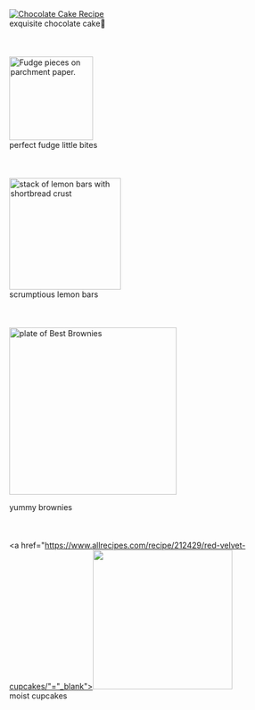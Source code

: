 <!DOCTYPE html>
<html>
<head>
  <meta charset="utf-8">
  <meta name="viewport" content="width=device-width">
  <title>JS Bin</title>
</head>
<body>
<a href="https://bakeeverything.com/blogs/news/chocolate-cake-recipe?msclkid=9b944f983689152a25322a32d373459c&utm_source=bing&utm_medium=cpc&utm_campaign=DSA%20-%20Bake%20Everything&utm_term=bakeeverything&utm_content=Bake%20Everything%20DSAtarget"="_blank"><img class="rimage__image fade-in lazyautosizes lazyloaded" data-widths="[180, 220, 300, 360, 460, 540, 720, 900, 1080, 1296, 1512, 1728, 2048]" data-aspectratio="1.4962593516209477" data-sizes="auto" alt="Chocolate Cake Recipe" data-srcset="//bakeeverything.com/cdn/shop/articles/Chocolate-Cake_180x.png?v=1580138257 180w, //bakeeverything.com/cdn/shop/articles/Chocolate-Cake_220x.png?v=1580138257 220w, //bakeeverything.com/cdn/shop/articles/Chocolate-Cake_300x.png?v=1580138257 300w, //bakeeverything.com/cdn/shop/articles/Chocolate-Cake_360x.png?v=1580138257 360w, //bakeeverything.com/cdn/shop/articles/Chocolate-Cake_460x.png?v=1580138257 460w, //bakeeverything.com/cdn/shop/articles/Chocolate-Cake_540x.png?v=1580138257 540w, //bakeeverything.com/cdn/shop/articles/Chocolate-Cake_720x.png?v=1580138257 720w, //bakeeverything.com/cdn/shop/articles/Chocolate-Cake_900x.png?v=1580138257 900w, //bakeeverything.com/cdn/shop/articles/Chocolate-Cake_1080x.png?v=1580138257 1080w, //bakeeverything.com/cdn/shop/articles/Chocolate-Cake_1296x.png?v=1580138257 1296w, //bakeeverything.com/cdn/shop/articles/Chocolate-Cake_1512x.png?v=1580138257 1512w, //bakeeverything.com/cdn/shop/articles/Chocolate-Cake_1728x.png?v=1580138257 1728w, //bakeeverything.com/cdn/shop/articles/Chocolate-Cake_2048x.png?v=1580138257 2048w" sizes="600px" srcset="//bakeeverything.com/cdn/shop/articles/Chocolate-Cake_180x.png?v=1580138257 180w, //bakeeverything.com/cdn/shop/articles/Chocolate-Cake_220x.png?v=1580138257 220w, //bakeeverything.com/cdn/shop/articles/Chocolate-Cake_300x.png?v=1580138257 300w, //bakeeverything.com/cdn/shop/articles/Chocolate-Cake_360x.png?v=1580138257 360w, //bakeeverything.com/cdn/shop/articles/Chocolate-Cake_460x.png?v=1580138257 460w, //bakeeverything.com/cdn/shop/articles/Chocolate-Cake_540x.png?v=1580138257 540w, //bakeeverything.com/cdn/shop/articles/Chocolate-Cake_720x.png?v=1580138257 720w, //bakeeverything.com/cdn/shop/articles/Chocolate-Cake_900x.png?v=1580138257 900w, //bakeeverything.com/cdn/shop/articles/Chocolate-Cake_1080x.png?v=1580138257 1080w, //bakeeverything.com/cdn/shop/articles/Chocolate-Cake_1296x.png?v=1580138257 1296w, //bakeeverything.com/cdn/shop/articles/Chocolate-Cake_1512x.png?v=1580138257 1512w, //bakeeverything.com/cdn/shop/articles/Chocolate-Cake_1728x.png?v=1580138257 1728w, //bakeeverything.com/cdn/shop/articles/Chocolate-Cake_2048x.png?v=1580138257 2048w" style=""></a>
</body>
</html>
<br>
exquisite chocolate cake🍰
 <br>
<br>
<br>
<br>
<a href="https://anitalianinmykitchen.com/chocolate-fudge/"="_blank"><img decoding="async" width="150" height="" src="https://anitalianinmykitchen.com/wp-content/uploads/2019/03/fudge-1-of-1-690x1024.jpg" alt="Fudge pieces on parchment paper." data-lazy-srcset="https://anitalianinmykitchen.com/wp-content/uploads/2019/03/fudge-1-of-1-690x1024.jpg 690w, https://anitalianinmykitchen.com/wp-content/uploads/2019/03/fudge-1-of-1-202x300.jpg 202w, https://anitalianinmykitchen.com/wp-content/uploads/2019/03/fudge-1-of-1-1036x1536.jpg 1036w, https://anitalianinmykitchen.com/wp-content/uploads/2019/03/fudge-1-of-1-150x223.jpg 150w, https://anitalianinmykitchen.com/wp-content/uploads/2019/03/fudge-1-of-1.jpg 1200w" data-lazy-sizes="(max-width: 690px) 100vw, 690px" data-lazy-src="https://anitalianinmykitchen.com/wp-content/uploads/2019/03/fudge-1-of-1-690x1024.jpg" data-ll-status="loaded" class="entered lazyloaded" sizes="(max-width: 690px) 100vw, 690px" srcset="https://anitalianinmykitchen.com/wp-content/uploads/2019/03/fudge-1-of-1-690x1024.jpg 690w, https://anitalianinmykitchen.com/wp-content/uploads/2019/03/fudge-1-of-1-202x300.jpg 202w, https://anitalianinmykitchen.com/wp-content/uploads/2019/03/fudge-1-of-1-1036x1536.jpg 1036w, https://anitalianinmykitchen.com/wp-content/uploads/2019/03/fudge-1-of-1-150x223.jpg 150w, https://anitalianinmykitchen.com/wp-content/uploads/2019/03/fudge-1-of-1.jpg 1200w"></a>
<br>
 perfect fudge little bites
  
<br>
<br>
<br>
<br>
  <a href="https://sallysbakingaddiction.com/lemon-bars-recipe/"="_blank"><img data-perfmatters-preload="" decoding="async" width="200" height="" data-pin-nopin="nopin" data-pin-url="https://sallysbakingaddiction.com/lemon-bars-recipe/?tp_image_id=67216&amp;pin_title=TGVtb24gQmFycyB3aXRoIFNob3J0YnJlYWQgQ3J1c3Q%3D" data-pin-title="Lemon Bars with Shortbread Crust" src="https://sallysbakingaddiction.com/wp-content/uploads/2019/02/lemon-bars-2.jpg" alt="stack of lemon bars with shortbread crust" class="wp-image-67216" srcset="https://sallysbakingaddiction.com/wp-content/uploads/2019/02/lemon-bars-2.jpg 1200w, https://sallysbakingaddiction.com/wp-content/uploads/2019/02/lemon-bars-2-300x450.jpg 300w, https://sallysbakingaddiction.com/wp-content/uploads/2019/02/lemon-bars-2-600x900.jpg 600w, https://sallysbakingaddiction.com/wp-content/uploads/2019/02/lemon-bars-2-500x750.jpg 500w, https://sallysbakingaddiction.com/wp-content/uploads/2019/02/lemon-bars-2-1024x1536.jpg 1024w, https://sallysbakingaddiction.com/wp-content/uploads/2019/02/lemon-bars-2-425x638.jpg 425w, https://sallysbakingaddiction.com/wp-content/uploads/2019/02/lemon-bars-2-150x225.jpg 150w" sizes="(max-width: 1200px) 100vw, 1200px"></a>
  
  <br>
scrumptious lemon bars
<br>
<br>
<br>
<br>
<a herf="https://www.allrecipes.com/recipe/274800/coffee-brownies/"="_blank"><img data-src="https://www.allrecipes.com/thmb/vtfBCL_rVRo__MwHrw66BU8i9lY=/1500x0/filters:no_upscale():max_bytes(150000):strip_icc():format(webp)/10549-Best-brownies-mfs_001-8254837385364a4585e038c4f2a0a20f.jpg" width="300" height="" data-srcset="https://www.allrecipes.com/thmb/c5f1R6g72tK86dj6pM5choP3LvM=/750x0/filters:no_upscale():max_bytes(150000):strip_icc():format(webp)/10549-Best-brownies-mfs_001-8254837385364a4585e038c4f2a0a20f.jpg 750w" data-sizes="750px" alt="plate of Best Brownies" class="universal-image__image ls-is-cached lazyloaded" data-expand="300" data-hi-res-src="https://www.allrecipes.com/thmb/vtfBCL_rVRo__MwHrw66BU8i9lY=/1500x0/filters:no_upscale():max_bytes(150000):strip_icc():format(webp)/10549-Best-brownies-mfs_001-8254837385364a4585e038c4f2a0a20f.jpg" id="mntl-sc-block-image_1-0-1" data-click-tracked="true" data-tracking-container="true" data-img-lightbox="true" sizes="750px" srcset="https://www.allrecipes.com/thmb/c5f1R6g72tK86dj6pM5choP3LvM=/750x0/filters:no_upscale():max_bytes(150000):strip_icc():format(webp)/10549-Best-brownies-mfs_001-8254837385364a4585e038c4f2a0a20f.jpg 750w" src="https://www.allrecipes.com/thmb/vtfBCL_rVRo__MwHrw66BU8i9lY=/1500x0/filters:no_upscale():max_bytes(150000):strip_icc():format(webp)/10549-Best-brownies-mfs_001-8254837385364a4585e038c4f2a0a20f.jpg"></a>
  
 yummy brownies
<br>
<br>
<br>
<br>
<a href="https://www.allrecipes.com/recipe/212429/red-velvet-cupcakes/"="_blank"><img src="https://www.allrecipes.com/thmb/gWeI_uMmtTbBuVOjRjWZyjlN_5o=/1500x0/filters:no_upscale():max_bytes(150000):strip_icc():format(webp)/5789703-f0c4b179200b43a5bcd1ef90748c29fe.jpg" width="250" height="" srcset="https://www.allrecipes.com/thmb/d3swQwV-qjtE5-Bm6YgPS4j2l3o=/750x0/filters:no_upscale():max_bytes(150000):strip_icc():format(webp)/5789703-f0c4b179200b43a5bcd1ef90748c29fe.jpg 750w" sizes="750px" class="primary-image__image mntl-primary-image--blurry loaded" onload="(function(e){e.classList.add('loaded')})(this)" style="--blurry: url('data:image/gif;charset=utf-8;base64,R0lGODlhCQAHAPUAAAkFAgsGAw8DAw4CBAwGBhACARAIBhMLCRgRCRoREhkUEB4TFyYAACUMCC8HBS8HBy8JCCsYEjAKCT8BBDoOCzwMCj4MDTwpGi0kJ0IPC0MYElIMClkPEFQQD1MSEFUZGFcaGVkeIHwbImkjI3EqKHAtNnkqMIA0NJRTV45wSpV2YZuOfaWEZaWPeqeRerSFe8CTaaiQhrGXiridiMWpm8W5qdS3pc3CvsrKzMjMzdrb1djZ3djd4eLn6wkFAgkFAiwAAAAACQAHAEUISgBJaHBQw4WJFQ0u2OiQAcUOGi8eANAxAkEBHjJalKiQAMMCBRM4ECAQQUWAEzEkDPiQIwWMGRRw9LjBAoKADR4MiAjBAISFAwEBADs=')"></a>
<br>
moist cupcakes
  
  
  
  
